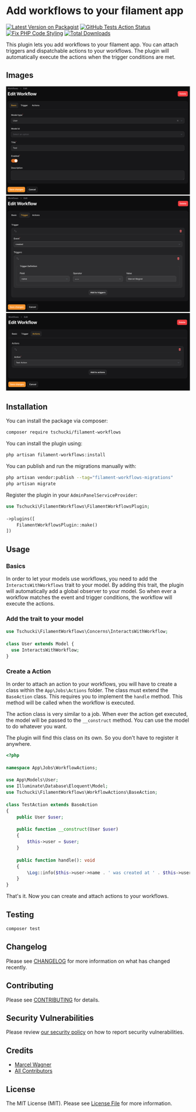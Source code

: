 # Add workflows to your filament app

[![Latest Version on Packagist](https://img.shields.io/packagist/v/tschucki/filament-workflows.svg?style=flat-square)](https://packagist.org/packages/tschucki/filament-workflows)
[![GitHub Tests Action Status](https://img.shields.io/github/actions/workflow/status/tschucki/filament-workflows/run-tests.yml?branch=main&label=tests&style=flat-square)](https://github.com/tschucki/filament-workflows/actions?query=workflow%3Arun-tests+branch%3Amain)
[![Fix PHP Code Styling](https://github.com/Tschucki/filament-workflows/actions/workflows/fix-php-code-styling.yml/badge.svg)](https://github.com/Tschucki/filament-workflows/actions/workflows/fix-php-code-styling.yml)
[![Total Downloads](https://img.shields.io/packagist/dt/tschucki/filament-workflows.svg?style=flat-square)](https://packagist.org/packages/tschucki/filament-workflows)

This plugin lets you add workflows to your filament app. You can attach triggers and dispatchable actions to your
workflows. The plugin will automatically execute the actions when the trigger conditions are met.

## Images

![Screenshot 1](.github/images/Basic-Form.png)
![Screenshot 2](.github/images/Trigger-Form.png)
![Screenshot 3](.github/images/Actions-Form.png)

## Installation

You can install the package via composer:

```bash
composer require tschucki/filament-workflows
```

You can install the plugin using:

```bash
php artisan filament-workflows:install
```

You can publish and run the migrations manually with:

```bash
php artisan vendor:publish --tag="filament-workflows-migrations"
php artisan migrate
```

Register the plugin in your `AdminPanelServiceProvider`:

```php
use Tschucki\FilamentWorkflows\FilamentWorkflowsPlugin;

->plugins([
    FilamentWorkflowsPlugin::make()
])
```

## Usage
### Basics
In order to let your models use workflows, you need to add the `InteractsWithWorkflows` trait to your model. By adding this trait, the plugin will automatically add a global observer to your model. So when ever a workflow matches the event and trigger conditions, the workflow will execute the actions.

### Add the trait to your model
```php
use Tschucki\FilamentWorkflows\Concerns\InteractsWithWorkflow;

class User extends Model {
  use InteractsWithWorkflow;
}
```

### Create a Action
In order to attach an action to your workflows, you will have to create a class within the `App\Jobs\Actions` folder. The class must extend the `BaseAction` class. This requires you to implement the `handle` method. This method will be called when the workflow is executed.

The action class is very similar to a job.
When ever the action get executed, the model will be passed to the `__construct` method. You can use the model to do whatever you want.

The plugin will find this class on its own. So you don't have to register it anywhere.

```php
<?php

namespace App\Jobs\WorkflowActions;

use App\Models\User;
use Illuminate\Database\Eloquent\Model;
use Tschucki\FilamentWorkflows\WorkflowActions\BaseAction;

class TestAction extends BaseAction
{
    public User $user;

    public function __construct(User $user)
    {
        $this->user = $user;
    }

    public function handle(): void
    {
        \Log::info($this->user->name . ' was created at ' . $this->user->created_at);
    }
}
```

That's it. Now you can create and attach actions to your workflows.


## Testing

```bash
composer test
```

## Changelog

Please see [CHANGELOG](CHANGELOG.md) for more information on what has changed recently.

## Contributing

Please see [CONTRIBUTING](.github/CONTRIBUTING.md) for details.

## Security Vulnerabilities

Please review [our security policy](../../security/policy) on how to report security vulnerabilities.

## Credits

- [Marcel Wagner](https://github.com/Tschucki)
- [All Contributors](../../contributors)

## License

The MIT License (MIT). Please see [License File](LICENSE.md) for more information.
